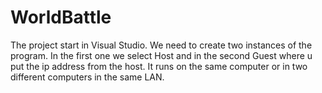 # WorldBattle
The project start in Visual Studio. We need to create two instances of the program. 
In the first one we select Host and in the second Guest where u put the ip address from the host. It runs on the same computer or in two different computers in the same LAN. 
